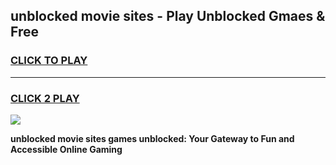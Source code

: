 
## unblocked movie sites - Play Unblocked Gmaes & Free
<h3>
<a href="https://premium.freeplayer.one?title=unblocked_movie_sites&ref=20F">CLICK TO PLAY</a></h3>
<hr>

<h3>
<a href="https://premium.freeplayer.one?title=unblocked_movie_sites&ref=20F">CLICK 2 PLAY</a>
  
</h3>

<a href="https://premium.freeplayer.one?title=unblocked_movie_sites&ref=20F/"><img src="https://clearcache.store/games.png"></a>


**unblocked movie sites games unblocked: Your Gateway to Fun and Accessible Online Gaming**
